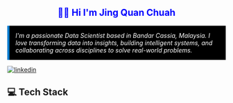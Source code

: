 <h2 align="center" style="color:blue">👋🏻 Hi I'm Jing Quan Chuah</h2>

<p style="background-color:rgb(0, 0, 0); padding:1em; border-left:5px solid #007acc; font-style:italic;color: white;">
    I'm a passionate Data Scientist based in Bandar Cassia, Malaysia. I love transforming data into insights, building
    intelligent systems, and collaborating across disciplines to solve real-world problems.
</p>

<div>
<a href="" rel="nofollow" class=""><img align="center"
            src="https://www.google.com/imgres?q=linkedin%20icon&imgurl=https%3A%2F%2Fimages.rawpixel.com%2Fimage_png_800%2FczNmcy1wcml2YXRlL3Jhd3BpeGVsX2ltYWdlcy93ZWJzaXRlX2NvbnRlbnQvbHIvdjk4Mi1kMS0xMC5wbmc.png&imgrefurl=https%3A%2F%2Fwww.rawpixel.com%2Fsearch%2Flinkedin%2520icon&docid=P2-entHngpTzgM&tbnid=eBAAz5tis91RYM&vet=12ahUKEwjksYrA17uPAxVRyzgGHZTOF6UQM3oECBUQAA..i&w=800&h=800&hcb=2&ved=2ahUKEwjksYrA17uPAxVRyzgGHZTOF6UQM3oECBUQAA"
            alt="linkedin"
            data-canonical-src="https://img.shields.io/badge/LinkedIn-0077B5?style=for-the-badge&amp;logo=linkedin&amp;logoColor=white"
            style="max-width: 100%;"></a>
    
</div>

<h2>💻 Tech Stack </h2>
